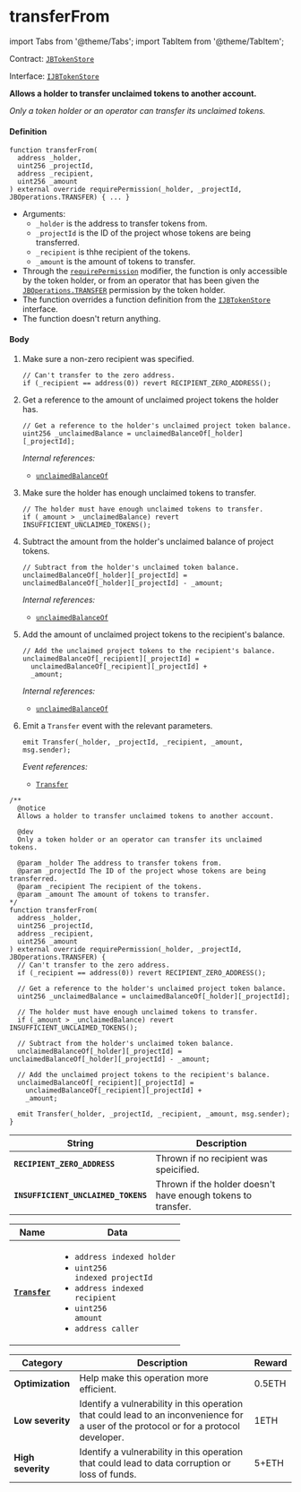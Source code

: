 # transferFrom

import Tabs from '@theme/Tabs';
import TabItem from '@theme/TabItem';

Contract: [`JBTokenStore`](/dev/api/contracts/jbtokenstore/README.md)​‌

Interface: [`IJBTokenStore`](/dev/api/interfaces/ijbtokenstore.md)

<Tabs>
<TabItem value="Step by step" label="Step by step">

**Allows a holder to transfer unclaimed tokens to another account.**

_Only a token holder or an operator can transfer its unclaimed tokens._

#### Definition

```
function transferFrom(
  address _holder,
  uint256 _projectId,
  address _recipient,
  uint256 _amount
) external override requirePermission(_holder, _projectId, JBOperations.TRANSFER) { ... }
```

- Arguments:
  - `_holder` is the address to transfer tokens from.
  - `_projectId` is the ID of the project whose tokens are being transferred.
  - `_recipient` is thhe recipient of the tokens.
  - `_amount` is the amount of tokens to transfer.
- Through the [`requirePermission`](/dev/api/contracts/or-abstract/jboperatable/modifiers/requirepermission.md) modifier, the function is only accessible by the token holder, or from an operator that has been given the [`JBOperations.TRANSFER`](/dev/api/libraries/jboperations.md) permission by the token holder.
- The function overrides a function definition from the [`IJBTokenStore`](/dev/api/interfaces/ijbtokenstore.md) interface.
- The function doesn't return anything.

#### Body

1.  Make sure a non-zero recipient was specified.

    ```
    // Can't transfer to the zero address.
    if (_recipient == address(0)) revert RECIPIENT_ZERO_ADDRESS();
    ```

2.  Get a reference to the amount of unclaimed project tokens the holder has.

    ```
    // Get a reference to the holder's unclaimed project token balance.
    uint256 _unclaimedBalance = unclaimedBalanceOf[_holder][_projectId];
    ```

    _Internal references:_

    - [`unclaimedBalanceOf`](/dev/api/contracts/jbtokenstore/properties/unclaimedbalanceof.md)

3.  Make sure the holder has enough unclaimed tokens to transfer.

    ```
    // The holder must have enough unclaimed tokens to transfer.
    if (_amount > _unclaimedBalance) revert INSUFFICIENT_UNCLAIMED_TOKENS();
    ```

4.  Subtract the amount from the holder's unclaimed balance of project tokens.

    ```
    // Subtract from the holder's unclaimed token balance.
    unclaimedBalanceOf[_holder][_projectId] = unclaimedBalanceOf[_holder][_projectId] - _amount;
    ```

    _Internal references:_

    - [`unclaimedBalanceOf`](/dev/api/contracts/jbtokenstore/properties/unclaimedbalanceof.md)

5.  Add the amount of unclaimed project tokens to the recipient's balance.

    ```
    // Add the unclaimed project tokens to the recipient's balance.
    unclaimedBalanceOf[_recipient][_projectId] =
      unclaimedBalanceOf[_recipient][_projectId] +
      _amount;
    ```

    _Internal references:_

    - [`unclaimedBalanceOf`](/dev/api/contracts/jbtokenstore/properties/unclaimedbalanceof.md)

6.  Emit a `Transfer` event with the relevant parameters.

    ```
    emit Transfer(_holder, _projectId, _recipient, _amount, msg.sender);
    ```

    _Event references:_

    - [`Transfer`](/dev/api/contracts/jbtokenstore/events/transfer.md)

</TabItem>

<TabItem value="Code" label="Code">

```
/**
  @notice
  Allows a holder to transfer unclaimed tokens to another account.

  @dev
  Only a token holder or an operator can transfer its unclaimed tokens.

  @param _holder The address to transfer tokens from.
  @param _projectId The ID of the project whose tokens are being transferred.
  @param _recipient The recipient of the tokens.
  @param _amount The amount of tokens to transfer.
*/
function transferFrom(
  address _holder,
  uint256 _projectId,
  address _recipient,
  uint256 _amount
) external override requirePermission(_holder, _projectId, JBOperations.TRANSFER) {
  // Can't transfer to the zero address.
  if (_recipient == address(0)) revert RECIPIENT_ZERO_ADDRESS();

  // Get a reference to the holder's unclaimed project token balance.
  uint256 _unclaimedBalance = unclaimedBalanceOf[_holder][_projectId];

  // The holder must have enough unclaimed tokens to transfer.
  if (_amount > _unclaimedBalance) revert INSUFFICIENT_UNCLAIMED_TOKENS();

  // Subtract from the holder's unclaimed token balance.
  unclaimedBalanceOf[_holder][_projectId] = unclaimedBalanceOf[_holder][_projectId] - _amount;

  // Add the unclaimed project tokens to the recipient's balance.
  unclaimedBalanceOf[_recipient][_projectId] =
    unclaimedBalanceOf[_recipient][_projectId] +
    _amount;

  emit Transfer(_holder, _projectId, _recipient, _amount, msg.sender);
}
```

</TabItem>

<TabItem value="Errors" label="Errors">

| String                              | Description                                                  |
| ----------------------------------- | ------------------------------------------------------------ |
| **`RECIPIENT_ZERO_ADDRESS`**        | Thrown if no recipient was speicified.                       |
| **`INSUFFICIENT_UNCLAIMED_TOKENS`** | Thrown if the holder doesn't have enough tokens to transfer. |

</TabItem>

<TabItem value="Events" label="Events">

| Name                                                                 | Data                                                                                                                                                                                                                        |
| -------------------------------------------------------------------- | --------------------------------------------------------------------------------------------------------------------------------------------------------------------------------------------------------------------------- |
| [**`Transfer`**](/dev/api/contracts/jbtokenstore/events/transfer.md) | <ul><li><code>address indexed holder</code></li><li><code>uint256 indexed projectId</code></li><li><code>address indexed recipient</code></li><li><code>uint256 amount</code></li><li><code>address caller</code></li></ul> |

</TabItem>

<TabItem value="Bug bounty" label="Bug bounty">

| Category          | Description                                                                                                                            | Reward |
| ----------------- | -------------------------------------------------------------------------------------------------------------------------------------- | ------ |
| **Optimization**  | Help make this operation more efficient.                                                                                               | 0.5ETH |
| **Low severity**  | Identify a vulnerability in this operation that could lead to an inconvenience for a user of the protocol or for a protocol developer. | 1ETH   |
| **High severity** | Identify a vulnerability in this operation that could lead to data corruption or loss of funds.                                        | 5+ETH  |

</TabItem>
</Tabs>
